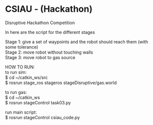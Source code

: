 # CSIAU - (Hackathon)
Disruptive Hackathon Competition

In here are the script for the different stages

Stage 1: give a set of waypoints and the robot should reach them (with some tolerance)  
Stage 2: move robot without touching walls  
Stage 3: move robot to gas source  


HOW TO RUN:  
to run sim:  
$ cd ~/catkin_ws/src  
$ rosrun stage_ros stageros stageDisruptive/gas.world  
  
  
to run gas:  
$ cd ~/catkin_ws  
$ rosrun stageControl task03.py  

run main script:  
$ rosrun stageControl csiau_code.py

